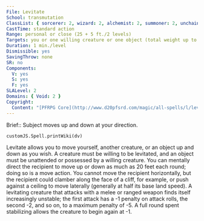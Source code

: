 ```yaml
---
File: Levitate
School: transmutation
ClassList: { sorcerer: 2, wizard: 2, alchemist: 2, summoner: 2, unchained summoner: 2, witch: 2, magus: 2, shaman: 2, occultist: 2, psychic: 2, mesmerist: 2, spiritualist: 2, medium: 2 }
CastTime: standard action
Range: personal or close (25 + 5 ft./2 levels)
Targets: you or one willing creature or one object (total weight up to 100 lbs./level)
Duration: 1 min./level
Dismissible: yes
SavingThrow: none
SR: no
Components:
  V: yes
  S: yes
  F: yes
SLALevel: 2
Domains: { Void: 2 }
Copyright:
  Content: "[PFRPG Core](http://www.d20pfsrd.com/magic/all-spells/l/levitate)"
---
```

Brief:: Subject moves up and down at your direction.

```dataviewjs
customJS.Spell.printWiki(dv)
```

Levitate allows you to move yourself, another creature, or an object up and down as you wish. A creature must be willing to be levitated, and an object must be unattended or possessed by a willing creature. You can mentally direct the recipient to move up or down as much as 20 feet each round; doing so is a move action.  You cannot move the recipient horizontally, but the recipient could clamber along the face of a cliff, for example, or push against a ceiling to move laterally (generally at half its base land speed).  A levitating creature that attacks with a melee or ranged weapon finds itself increasingly unstable; the first attack has a -1 penalty on attack rolls, the second -2, and so on, to a maximum penalty of -5. A full round spent stabilizing allows the creature to begin again at -1.
